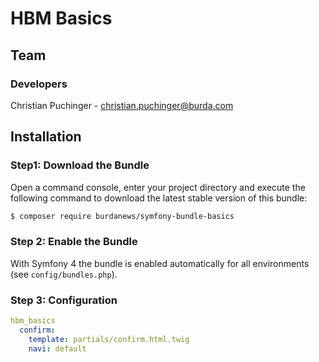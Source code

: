 # HBM Basics

## Team

### Developers
Christian Puchinger - christian.puchinger@burda.com

## Installation

### Step1: Download the Bundle

Open a command console, enter your project directory and execute the
following command to download the latest stable version of this bundle:

```bash
$ composer require burdanews/symfony-bundle-basics
```

### Step 2: Enable the Bundle

With Symfony 4 the bundle is enabled automatically for all environments (see `config/bundles.php`). 


### Step 3: Configuration

```yml
hbm_basics
  confirm:
    template: partials/confirm.html.twig
    navi: default
```
